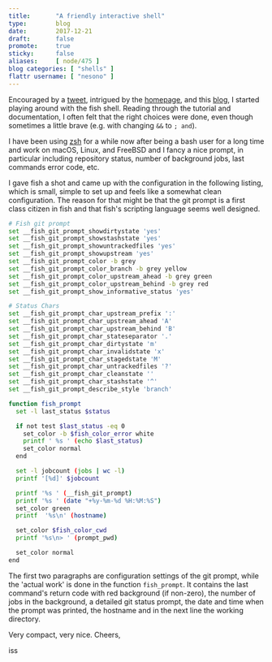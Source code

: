 ```yaml
---
title:       "A friendly interactive shell"
type:        blog
date:        2017-12-21
draft:       false
promote:     true
sticky:      false
aliases:     [ node/475 ]
blog categories: [ "shells" ]
flattr username: [ "nesono" ]
---
```


<!--more-->
Encouraged by a [tweet](https://twitter.com/erdgeist/status/935645298768207872), intrigued by the [homepage](http://fishshell.com), and this [blog](https://www.martinklepsch.org/posts/git-prompt-for-fish-shell.html), I started playing around with the fish shell.
Reading through the tutorial and documentation, I often felt that the right choices were done, even though sometimes a little brave (e.g. with changing `&&` to `; and`).

I have been using [zsh](http://zsh.sourceforge.net) for a while now after being a bash user for a long time and work on macOS, Linux, and FreeBSD and I fancy a nice prompt, in particular including repository status, number of background jobs, last commands error code, etc.

I gave fish a shot and came up with the configuration in the following listing, which is small, simple to set up and feels like a somewhat clean configuration.
The reason for that might be that the git prompt is a first class citizen in fish and that fish's scripting language seems well designed.

```bash
# Fish git prompt
set __fish_git_prompt_showdirtystate 'yes'
set __fish_git_prompt_showstashstate 'yes'
set __fish_git_prompt_showuntrackedfiles 'yes'
set __fish_git_prompt_showupstream 'yes'
set __fish_git_prompt_color -b grey
set __fish_git_prompt_color_branch -b grey yellow
set __fish_git_prompt_color_upstream_ahead -b grey green
set __fish_git_prompt_color_upstream_behind -b grey red
set __fish_git_prompt_show_informative_status 'yes'

# Status Chars
set __fish_git_prompt_char_upstream_prefix ':'
set __fish_git_prompt_char_upstream_ahead 'A'
set __fish_git_prompt_char_upstream_behind 'B'
set __fish_git_prompt_char_stateseparator '.'
set __fish_git_prompt_char_dirtystate 'm'
set __fish_git_prompt_char_invalidstate 'x'
set __fish_git_prompt_char_stagedstate 'M'
set __fish_git_prompt_char_untrackedfiles '?'
set __fish_git_prompt_char_cleanstate ''
set __fish_git_prompt_char_stashstate '^'
set __fish_git_prompt_describe_style 'branch'

function fish_prompt
  set -l last_status $status

  if not test $last_status -eq 0
    set_color -b $fish_color_error white
    printf ' %s ' (echo $last_status)
    set_color normal
  end

  set -l jobcount (jobs | wc -l)
  printf '[%d]' $jobcount

  printf '%s ' (__fish_git_prompt)
  printf '%s ' (date "+%y-%m-%d %H:%M:%S")
  set_color green
  printf  '%s\n' (hostname)

  set_color $fish_color_cwd
  printf '%s\n> ' (prompt_pwd)

  set_color normal
end
```

The first two paragraphs are configuration settings of the git prompt, while the 'actual work' is done in the function `fish_prompt`.
It contains the last command's return code with red background (if non-zero), the number of jobs in the background, a detailed git status prompt, the date and time when the prompt was printed, the hostname and in the next line the working directory.

Very compact, very nice.
Cheers,  

iss

